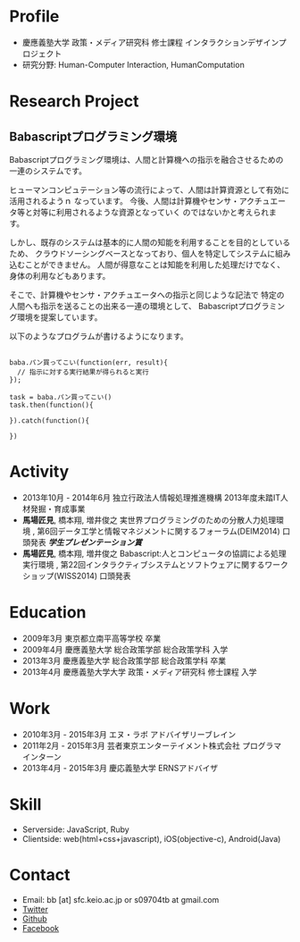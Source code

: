 <!-- title: TakumiBaba.com -->
<!-- subtitle: 馬場匠見 -->

# Profile

- 慶應義塾大学 政策・メディア研究科 修士課程 インタラクションデザインプロジェクト
- 研究分野: Human-Computer Interaction, HumanComputation

# Research Project

## Babascriptプログラミング環境

Babascriptプログラミング環境は、人間と計算機への指示を融合させるための一連のシステムです。

ヒューマンコンピュテーション等の流行によって、人間は計算資源として有効に活用されるようｎ
なっています。
今後、人間は計算機やセンサ・アクチュエータ等と対等に利用されるような資源となっていく
のではないかと考えられます。

しかし、既存のシステムは基本的に人間の知能を利用することを目的としているため、
クラウドソーシングベースとなっており、個人を特定してシステムに組み込むことができません。
人間が得意なことは知能を利用した処理だけでなく、身体の利用などもあります。

そこで、計算機やセンサ・アクチュエータへの指示と同じような記法で
特定の人間へも指示を送ることの出来る一連の環境として、
 Babascriptプログラミング環境を提案しています。

以下のようなプログラムが書けるようになります。

```

baba.パン買ってこい(function(err, result){
  // 指示に対する実行結果が得られると実行
});

task = baba.パン買ってこい()
task.then(function(){

}).catch(function(){
  
})

```

# Activity

- 2013年10月 - 2014年6月 独立行政法人情報処理推進機構 2013年度未踏IT人材発掘・育成事業
- **馬場匠見**, 橋本翔, 増井俊之 実世界プログラミングのための分散人力処理環境
, 第6回データ工学と情報マネジメントに関するフォーラム(DEIM2014) 口頭発表 ***学生プレゼンテーション賞***
- **馬場匠見**, 橋本翔, 増井俊之 Babascript:人とコンピュータの協調による処理実行環境
, 第22回インタラクティブシステムとソフトウェアに関するワークショップ(WISS2014) 口頭発表

# Education

- 2009年3月 東京都立南平高等学校 卒業
- 2009年4月 慶應義塾大学 総合政策学部 総合政策学科 入学
- 2013年3月 慶應義塾大学 総合政策学部 総合政策学科 卒業
- 2013年4月 慶應義塾大学大学 政策・メディア研究科 修士課程 入学

# Work

- 2010年3月 - 2015年3月 エヌ・ラボ アドバイザリーブレイン
- 2011年2月 - 2015年3月 芸者東京エンターテイメント株式会社 プログラマ インターン
- 2013年4月 - 2015年3月 慶応義塾大学 ERNSアドバイザ

# Skill

- Serverside: JavaScript, Ruby
- Clientside: web(html+css+javascript), iOS(objective-c), Android(Java)

# Contact

- Email: bb [at] sfc.keio.ac.jp or s09704tb at gmail.com
- [Twitter](https://twitter.com/takumibaba)
- [Github](https://github.com/takumibaba)
- [Facebook](https://www.facebook.com/baba.taumi)
